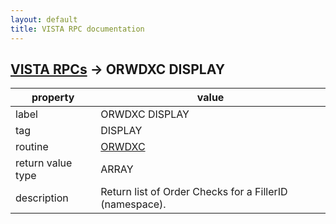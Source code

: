 ```yaml
---
layout: default
title: VISTA RPC documentation
---
```




## [VISTA RPCs](TableOfContent.md) &#8594; ORWDXC DISPLAY 

 property | value 
--- | --- 
 label | ORWDXC DISPLAY
 tag | DISPLAY
 routine | [ORWDXC](http://code.osehra.org/dox/Routine_ORWDXC_source.html)
 return value type | ARRAY
 description | Return list of Order Checks for a FillerID (namespace).